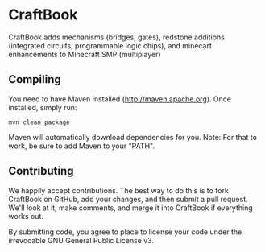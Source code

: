 CraftBook
===========

CraftBook adds mechanisms (bridges, gates), redstone additions
(integrated circuits, programmable logic chips), and minecart enhancements
to Minecraft SMP (multiplayer)

Compiling
---------

You need to have Maven installed (http://maven.apache.org). Once installed,
simply run:

    mvn clean package
    
Maven will automatically download dependencies for you. Note: For that to work,
be sure to add Maven to your "PATH".

Contributing
------------

We happily accept contributions. The best way to do this is to fork CraftBook
on GitHub, add your changes, and then submit a pull request. We'll look at it,
make comments, and merge it into CraftBook if everything works out.

By submitting code, you agree to place to license your code under the 
irrevocable GNU General Public License v3.